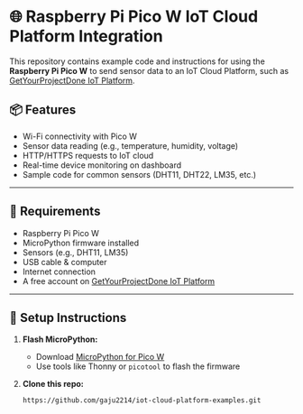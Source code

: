 # 🌐 Raspberry Pi Pico W IoT Cloud Platform Integration

This repository contains example code and instructions for using the **Raspberry Pi Pico W** to send sensor data to an IoT Cloud Platform, such as [GetYourProjectDone IoT Platform](https://getyourprojectdone.in/iot_platform/).

## 📦 Features

- Wi-Fi connectivity with Pico W
- Sensor data reading (e.g., temperature, humidity, voltage)
- HTTP/HTTPS requests to IoT cloud
- Real-time device monitoring on dashboard
- Sample code for common sensors (DHT11, DHT22, LM35, etc.)

---

## 🔧 Requirements

- Raspberry Pi Pico W
- MicroPython firmware installed
- Sensors (e.g., DHT11, LM35)
- USB cable & computer
- Internet connection
- A free account on [GetYourProjectDone IoT Platform](https://getyourprojectdone.in/iot_platform/register.php)

---

## 🚀 Setup Instructions

1. **Flash MicroPython:**
   - Download [MicroPython for Pico W](https://micropython.org/download/rp2-pico-w/)
   - Use tools like Thonny or `picotool` to flash the firmware

2. **Clone this repo:**
   ```bash
   https://github.com/gaju2214/iot-cloud-platform-examples.git

